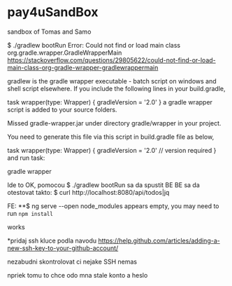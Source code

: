 # pay4uSandBox
sandbox of Tomas and Samo

$ ./gradlew bootRun
Error: Could not find or load main class org.gradle.wrapper.GradleWrapperMain
https://stackoverflow.com/questions/29805622/could-not-find-or-load-main-class-org-gradle-wrapper-gradlewrappermain

gradlew is the gradle wrapper executable - batch script on windows and shell script elsewhere. If you include the following lines in your build.gradle,

task wrapper(type: Wrapper) {
    gradleVersion = '2.0'
}
a gradle wrapper script is added to your source folders.

Missed gradle-wrapper.jar under directory gradle/wrapper in your project.

You need to generate this file via this script in build.gradle file as below,

task wrapper(type: Wrapper) {
   gradleVersion = '2.0' // version required
}
and run task:

gradle wrapper

Ide to OK, pomocou $ ./gradlew bootRun sa da spustit BE
BE sa da otestovat takto:
$ curl http://localhost:8080/api/todos|jq


FE:
**$ ng serve --open
node_modules appears empty, you may need to run `npm install`

works

*pridaj ssh kluce podla navodu
https://help.github.com/articles/adding-a-new-ssh-key-to-your-github-account/

nezabudni skontrolovat ci nejake SSH nemas

npriek tomu to chce odo mna stale konto a heslo






